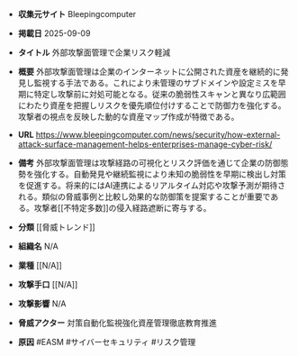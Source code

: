 - **収集元サイト**
Bleepingcomputer

- **掲載日**
2025-09-09

- **タイトル**
外部攻撃面管理で企業リスク軽減

- **概要**
外部攻撃面管理は企業のインターネットに公開された資産を継続的に発見し監視する手法である。これにより未管理のサブドメインや設定ミスを早期に特定し攻撃前に対処可能となる。従来の脆弱性スキャンと異なり広範囲にわたり資産を把握しリスクを優先順位付けすることで防御力を強化する。攻撃者の視点を反映した動的な資産マップ作成が特徴である。

- **URL**
https://www.bleepingcomputer.com/news/security/how-external-attack-surface-management-helps-enterprises-manage-cyber-risk/

- **備考**
外部攻撃面管理は攻撃経路の可視化とリスク評価を通じて企業の防御態勢を強化する。自動発見や継続監視により未知の脆弱性を早期に検出し対策を促進する。将来的にはAI連携によるリアルタイム対応や攻撃予測が期待される。類似の脅威事例と比較し効果的な防御策を提案することが重要である。攻撃者[[不特定多数]]の侵入経路遮断に寄与する。

- **分類**
[[脅威トレンド]]

- **組織名**
N/A

- **業種**
[[N/A]]

- **攻撃手口**
[[N/A]]

- **攻撃影響**
N/A

- **脅威アクター**
対策自動化監視強化資産管理徹底教育推進

- **原因**
#EASM #サイバーセキュリティ #リスク管理
